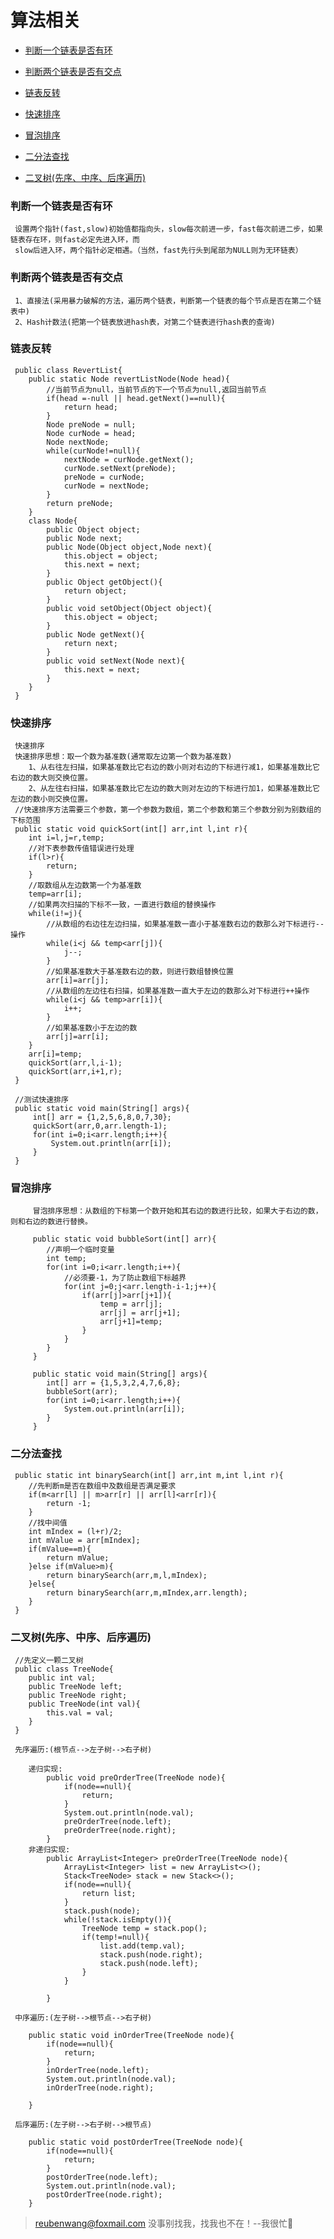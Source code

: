 # 算法相关

 - [判断一个链表是否有环](#判断一个链表是否有环)
 
 - [判断两个链表是否有交点](#判断两个链表是否有交点)
 
 - [链表反转](#链表反转)
 
 - [快速排序](#快速排序)
 
 - [冒泡排序](#冒泡排序)
 
 - [二分法查找](#二分法查找)
 
 - [二叉树(先序、中序、后序遍历)](#二叉树(先序、中序、后序遍历))
 
 
 
 
 ### 判断一个链表是否有环
 
     设置两个指针(fast,slow)初始值都指向头，slow每次前进一步，fast每次前进二步，如果链表存在环，则fast必定先进入环，而
     slow后进入环，两个指针必定相遇。（当然，fast先行头到尾部为NULL则为无环链表）
     
 ### 判断两个链表是否有交点
     
     1、直接法(采用暴力破解的方法，遍历两个链表，判断第一个链表的每个节点是否在第二个链表中)   
     2、Hash计数法(把第一个链表放进hash表，对第二个链表进行hash表的查询)
 
 ### 链表反转
 
     public class RevertList{
        public static Node revertListNode(Node head){
            //当前节点为null，当前节点的下一个节点为null,返回当前节点
            if(head =-null || head.getNext()==null){
                return head;
            }
            Node preNode = null;
            Node curNode = head;
            Node nextNode;
            while(curNode!=null){
                nextNode = curNode.getNext();
                curNode.setNext(preNode);
                preNode = curNode;
                curNode = nextNode;
            }
            return preNode;
        }
        class Node{
            public Object object;
            public Node next;
            public Node(Object object,Node next){
                this.object = object;
                this.next = next;
            }
            public Object getObject(){
                return object;
            }
            public void setObject(Object object){
                this.object = object;
            }
            public Node getNext(){
                return next;
            }
            public void setNext(Node next){
                this.next = next;
            }
        }
     }
     
 
 ### 快速排序
 
     快速排序
     快速排序思想：取一个数为基准数(通常取左边第一个数为基准数)
        1、从右往左扫描，如果基准数比它右边的数小则对右边的下标进行减1，如果基准数比它右边的数大则交换位置。
        2、从左往右扫描，如果基准数比它左边的数大则对左边的下标进行加1，如果基准数比它左边的数小则交换位置。
     //快速排序方法需要三个参数，第一个参数为数组，第二个参数和第三个参数分别为别数组的下标范围
     public static void quickSort(int[] arr,int l,int r){
        int i=l,j=r,temp;
        //对下表参数传值错误进行处理
        if(l>r){
            return;
        }
        //取数组从左边数第一个为基准数
        temp=arr[i];
        //如果两次扫描的下标不一致，一直进行数组的替换操作
        while(i!=j){
            //从数组的右边往左边扫描，如果基准数一直小于基准数右边的数那么对下标进行--操作
            while(i<j && temp<arr[j]){
                j--;
            }
            //如果基准数大于基准数右边的数，则进行数组替换位置
            arr[i]=arr[j];
            //从数组的左边往右扫描，如果基准数一直大于左边的数那么对下标进行++操作
            while(i<j && temp>arr[i]){
                i++;
            }
            //如果基准数小于左边的数
            arr[j]=arr[i];
        }
        arr[i]=temp;
        quickSort(arr,l,i-1);
        quickSort(arr,i+1,r);
     }
     
     //测试快速排序
     public static void main(String[] args){
         int[] arr = {1,2,5,6,8,0,7,30};
         quickSort(arr,0,arr.length-1);
         for(int i=0;i<arr.length;i++){
             System.out.println(arr[i]);
         }
     }     
     
 ### 冒泡排序    
     
         冒泡排序思想：从数组的下标第一个数开始和其右边的数进行比较，如果大于右边的数，则和右边的数进行替换。
         
         public static void bubbleSort(int[] arr){
            //声明一个临时变量
            int temp;
            for(int i=0;i<arr.length;i++){
                //必须要-1，为了防止数组下标越界
                for(int j=0;j<arr.length-i-1;j++){
                    if(arr[j]>arr[j+1]){
                        temp = arr[j];
                        arr[j] = arr[j+1];
                        arr[j+1]=temp;
                    }
                }
            }
         }
         
         public static void main(String[] args){
            int[] arr = {1,5,3,2,4,7,6,8};
            bubbleSort(arr);
            for(int i=0;i<arr.length;i++){
                System.out.println(arr[i]);
            }
         }
 ### 二分法查找
     
     public static int binarySearch(int[] arr,int m,int l,int r){
        //先判断m是否在数组中及数组是否满足要求
        if(m<arr[l] || m>arr[r] || arr[l]<arr[r]){
            return -1;
        }
        //找中间值
        int mIndex = (l+r)/2;
        int mValue = arr[mIndex];
        if(mValue==m){
            return mValue;
        }else if(mValue>m){
            return binarySearch(arr,m,l,mIndex);
        }else{
            return binarySearch(arr,m,mIndex,arr.length);
        }
     }     
  
 ### 二叉树(先序、中序、后序遍历)   
     
     //先定义一颗二叉树
     public class TreeNode{
        public int val;
        public TreeNode left;
        public TreeNode right;
        public TreeNode(int val){
            this.val = val;
        }
     }
     
     先序遍历:(根节点-->左子树-->右子树)
     
        递归实现:
            public void preOrderTree(TreeNode node){
                if(node==null){
                    return;
                }
                System.out.println(node.val);
                preOrderTree(node.left);
                preOrderTree(node.right);
            }
        非递归实现:
            public ArrayList<Integer> preOrderTree(TreeNode node){
                ArrayList<Integer> list = new ArrayList<>();
                Stack<TreeNode> stack = new Stack<>();
                if(node==null){
                    return list;
                }
                stack.push(node);
                while(!stack.isEmpty()){
                    TreeNode temp = stack.pop();
                    if(temp!=null){
                        list.add(temp.val);
                        stack.push(node.right);
                        stack.push(node.left);
                    }
                }
            
            }
     
     中序遍历:(左子树-->根节点-->右子树)
        
        public static void inOrderTree(TreeNode node){
            if(node==null){
                return;
            }
            inOrderTree(node.left);
            System.out.println(node.val);
            inOrderTree(node.right);
        
        }
     
     后序遍历:(左子树-->右子树-->根节点)
        
        public static void postOrderTree(TreeNode node){
            if(node==null){
                return;
            }
            postOrderTree(node.left);
            System.out.println(node.val);
            postOrderTree(node.right);
        }
     
     
     
     
     
     
     
     
     
     
> reubenwang@foxmail.com
> 没事别找我，找我也不在！--我很忙🦆